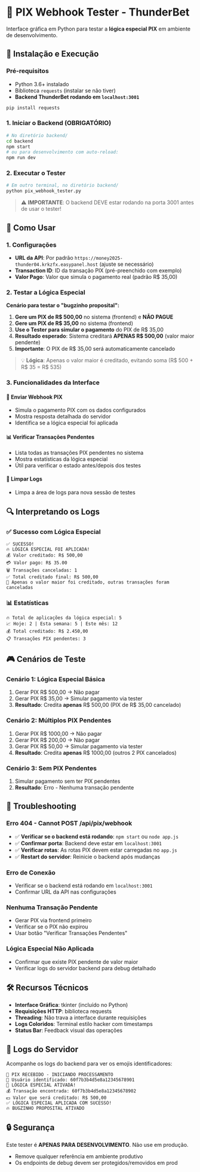 # 🔔 PIX Webhook Tester - ThunderBet

Interface gráfica em Python para testar a **lógica especial PIX** em ambiente de desenvolvimento.

## 🚀 Instalação e Execução

### Pré-requisitos
- Python 3.6+ instalado
- Biblioteca `requests` (instalar se não tiver)
- **Backend ThunderBet rodando em `localhost:3001`**

```bash
pip install requests
```

### 1. Iniciar o Backend (OBRIGATÓRIO)
```bash
# No diretório backend/
cd backend
npm start
# ou para desenvolvimento com auto-reload:
npm run dev
```

### 2. Executar o Tester
```bash
# Em outro terminal, no diretório backend/
python pix_webhook_tester.py
```

> ⚠️ **IMPORTANTE**: O backend DEVE estar rodando na porta 3001 antes de usar o tester!

## 🎯 Como Usar

### 1. **Configurações**
- **URL da API**: Por padrão `https://money2025-thunder04.krkzfx.easypanel.host` (ajuste se necessário)
- **Transaction ID**: ID da transação PIX (pré-preenchido com exemplo)
- **Valor Pago**: Valor que simula o pagamento real (padrão R$ 35,00)

### 2. **Testar a Lógica Especial**

**Cenário para testar o "bugzinho proposital":**

1. **Gere um PIX de R$ 500,00** no sistema (frontend) e **NÃO PAGUE**
2. **Gere um PIX de R$ 35,00** no sistema (frontend) 
3. **Use o Tester para simular o pagamento** do PIX de R$ 35,00
4. **Resultado esperado**: Sistema creditará **APENAS R$ 500,00** (valor maior pendente)
5. **Importante**: O PIX de R$ 35,00 será automaticamente cancelado

> 💡 **Lógica**: Apenas o valor maior é creditado, evitando soma (R$ 500 + R$ 35 = R$ 535)

### 3. **Funcionalidades da Interface**

#### 🚀 **Enviar Webhook PIX**
- Simula o pagamento PIX com os dados configurados
- Mostra resposta detalhada do servidor
- Identifica se a lógica especial foi aplicada

#### 📊 **Verificar Transações Pendentes**
- Lista todas as transações PIX pendentes no sistema
- Mostra estatísticas da lógica especial
- Útil para verificar o estado antes/depois dos testes

#### 🧹 **Limpar Logs**
- Limpa a área de logs para nova sessão de testes

## 🔍 Interpretando os Logs

### ✅ **Sucesso com Lógica Especial**
```
✅ SUCESSO!
🔥 LÓGICA ESPECIAL FOI APLICADA!
💰 Valor creditado: R$ 500,00
💳 Valor pago: R$ 35.00
🗑️ Transações canceladas: 1
✅ Total creditado final: R$ 500,00
📝 Apenas o valor maior foi creditado, outras transações foram canceladas
```

### 📊 **Estatísticas**
```
🔥 Total de aplicações da lógica especial: 5
📈 Hoje: 2 | Esta semana: 5 | Este mês: 12
💰 Total creditado: R$ 2.450,00
📋 Transações PIX pendentes: 3
```

## 🎮 Cenários de Teste

### **Cenário 1: Lógica Especial Básica**
1. Gerar PIX R$ 500,00 → Não pagar
2. Gerar PIX R$ 35,00 → Simular pagamento via tester
3. **Resultado**: Credita **apenas** R$ 500,00 (PIX de R$ 35,00 cancelado)

### **Cenário 2: Múltiplos PIX Pendentes**
1. Gerar PIX R$ 1000,00 → Não pagar
2. Gerar PIX R$ 200,00 → Não pagar  
3. Gerar PIX R$ 50,00 → Simular pagamento via tester
4. **Resultado**: Credita **apenas** R$ 1000,00 (outros 2 PIX cancelados)

### **Cenário 3: Sem PIX Pendentes**
1. Simular pagamento sem ter PIX pendentes
2. **Resultado**: Erro - Nenhuma transação pendente

## 🐛 Troubleshooting

### **Erro 404 - Cannot POST /api/pix/webhook**
- ✅ **Verificar se o backend está rodando**: `npm start` ou `node app.js`
- ✅ **Confirmar porta**: Backend deve estar em `localhost:3001`
- ✅ **Verificar rotas**: As rotas PIX devem estar carregadas no `app.js`
- ✅ **Restart do servidor**: Reinicie o backend após mudanças

### **Erro de Conexão**
- Verificar se o backend está rodando em `localhost:3001`
- Confirmar URL da API nas configurações

### **Nenhuma Transação Pendente**
- Gerar PIX via frontend primeiro
- Verificar se o PIX não expirou
- Usar botão "Verificar Transações Pendentes"

### **Lógica Especial Não Aplicada**
- Confirmar que existe PIX pendente de valor maior
- Verificar logs do servidor backend para debug detalhado

## 🛠️ Recursos Técnicos

- **Interface Gráfica**: tkinter (incluído no Python)
- **Requisições HTTP**: biblioteca requests
- **Threading**: Não trava a interface durante requisições
- **Logs Coloridos**: Terminal estilo hacker com timestamps
- **Status Bar**: Feedback visual das operações

## 📝 Logs do Servidor

Acompanhe os logs do backend para ver os emojis identificadores:

```
🔔 PIX RECEBIDO - INICIANDO PROCESSAMENTO
👤 Usuário identificado: 60f7b3b4d5e8a12345678901
🎯 LÓGICA ESPECIAL ATIVADA!
💰 Transação encontrada: 60f7b3b4d5e8a12345678902
💵 Valor que será creditado: R$ 500,00
✅ LÓGICA ESPECIAL APLICADA COM SUCESSO!
🔥 BUGZINHO PROPOSITAL ATIVADO
```

## 🔒 Segurança

Este tester é **APENAS PARA DESENVOLVIMENTO**. Não use em produção.
- Remove qualquer referência em ambiente produtivo
- Os endpoints de debug devem ser protegidos/removidos em prod 